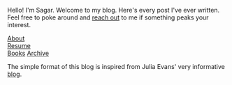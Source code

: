 Hello! I'm Sagar. Welcome to my blog. Here's every post I've ever written. Feel free to poke around and [reach out](mailto:sagar314p@gmail.com) to me if something peaks your interest.  

[About](/blog/about.md)    
[Resume](/blog/Resume.pdf)  
[Books](/blog/books.md)
[Archive](/blog/archive.md)

The simple format of this blog is inspired from Julia Evans' very informative [blog](https://jvns.ca/).  
